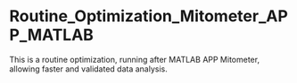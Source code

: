 # Routine_Optimization_Mitometer_APP_MATLAB
This is a routine optimization, running after MATLAB APP Mitometer, allowing faster and validated data analysis.

